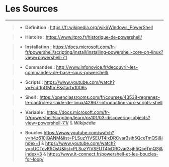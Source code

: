 # Les Sources 
---

>- **Définition** : https://fr.wikipedia.org/wiki/Windows_PowerShell

>- **Histoire** : https://www.itpro.fr/historique-de-powershell/

>- **Installation** : https://docs.microsoft.com/fr-fr/powershell/scripting/install/installing-powershell-core-on-linux?view=powershell-7.1

>- **Commandes** : http://www.infonovice.fr/decouvrir-les-commandes-de-base-sous-powershell/

>- **Scripts** : https://www.youtube.com/watch?v=Ecdl1pOMtmE&start=1006s

>- **Shell** : https://openclassrooms.com/fr/courses/43538-reprenez-le-controle-a-laide-de-linux/42867-introduction-aux-scripts-shell

>- **Variable** : https://docs.microsoft.com/fr-fr/powershell/scripting/learn/ps101/03-discovering-objects?view=powershell-7.1/ & ***Wikipédia***

>- **Boucles**  https://www.youtube.com/watch?v=h4z610jQANM&list=PLSuzYIVSEUT4lxDRCvar3sjh5QceTmQSj&index=1 & https://www.youtube.com/watch?v=cUCTcvK5OsU&list=PLSuzYIVSEUT4lxDRCvar3sjh5QceTmQSj&index=3 & https://www.it-connect.fr/powershell-et-les-boucles-for-loop/

